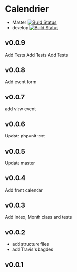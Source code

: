 # Calendrier

* Master [![Build Status](https://travis-ci.org/devsprite/calendar.svg?branch=master)](https://travis-ci.org/devsprite/calendar)
* develop [![Build Status](https://travis-ci.org/devsprite/calendar.svg?branch=develop)](https://travis-ci.org/devsprite/calendar)

## v0.0.9
Add Tests
Add Tests
Add Tests

## v0.0.8
Add event form

## v0.0.7
add view event

## v0.0.6
Update phpunit test

## v0.0.5
Update master

## v0.0.4
Add front calendar

## v0.0.3
Add index, Month class and tests

## v0.0.2
* add structure files
* add Travis's bagdes

## v0.0.1
